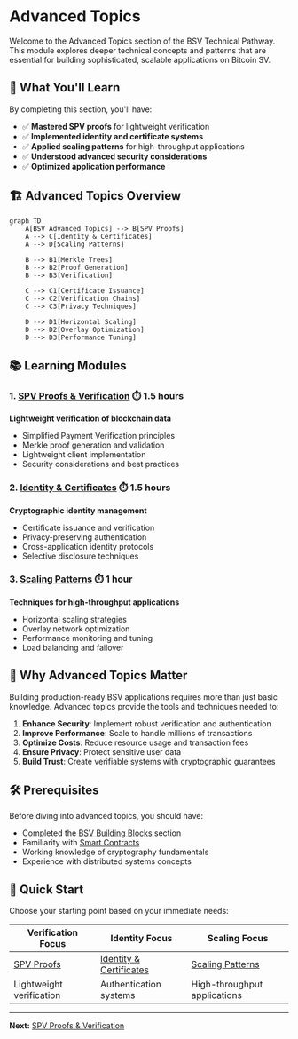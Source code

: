 # Advanced Topics

Welcome to the Advanced Topics section of the BSV Technical Pathway. This module explores deeper technical concepts and patterns that are essential for building sophisticated, scalable applications on Bitcoin SV.

## 🎯 What You'll Learn

By completing this section, you'll have:
- ✅ **Mastered SPV proofs** for lightweight verification
- ✅ **Implemented identity and certificate systems**
- ✅ **Applied scaling patterns** for high-throughput applications
- ✅ **Understood advanced security considerations**
- ✅ **Optimized application performance**

## 🏗️ Advanced Topics Overview

```mermaid
graph TD
    A[BSV Advanced Topics] --> B[SPV Proofs]
    A --> C[Identity & Certificates]
    A --> D[Scaling Patterns]
    
    B --> B1[Merkle Trees]
    B --> B2[Proof Generation]
    B --> B3[Verification]
    
    C --> C1[Certificate Issuance]
    C --> C2[Verification Chains]
    C --> C3[Privacy Techniques]
    
    D --> D1[Horizontal Scaling]
    D --> D2[Overlay Optimization]
    D --> D3[Performance Tuning]
```

## 📚 Learning Modules

### 1. [SPV Proofs & Verification](spv-proofs.md) ⏱️ 1.5 hours
**Lightweight verification of blockchain data**
- Simplified Payment Verification principles
- Merkle proof generation and validation
- Lightweight client implementation
- Security considerations and best practices

### 2. [Identity & Certificates](identity-certificates.md) ⏱️ 1.5 hours
**Cryptographic identity management**
- Certificate issuance and verification
- Privacy-preserving authentication
- Cross-application identity protocols
- Selective disclosure techniques

### 3. [Scaling Patterns](scaling-patterns.md) ⏱️ 1 hour
**Techniques for high-throughput applications**
- Horizontal scaling strategies
- Overlay network optimization
- Performance monitoring and tuning
- Load balancing and failover

## 🔄 Why Advanced Topics Matter

Building production-ready BSV applications requires more than just basic knowledge. Advanced topics provide the tools and techniques needed to:

1. **Enhance Security**: Implement robust verification and authentication
2. **Improve Performance**: Scale to handle millions of transactions
3. **Optimize Costs**: Reduce resource usage and transaction fees
4. **Ensure Privacy**: Protect sensitive user data
5. **Build Trust**: Create verifiable systems with cryptographic guarantees

## 🛠️ Prerequisites

Before diving into advanced topics, you should have:

- Completed the [BSV Building Blocks](../01-building-blocks/README.md) section
- Familiarity with [Smart Contracts](../02-smart-contracts/README.md)
- Working knowledge of cryptography fundamentals
- Experience with distributed systems concepts

## 🚀 Quick Start

Choose your starting point based on your immediate needs:

| **Verification Focus** | **Identity Focus** | **Scaling Focus** |
|------------------------|--------------------|--------------------|
| [SPV Proofs](spv-proofs.md) | [Identity & Certificates](identity-certificates.md) | [Scaling Patterns](scaling-patterns.md) |
| Lightweight verification | Authentication systems | High-throughput applications |

---

**Next:** [SPV Proofs & Verification](spv-proofs.md)